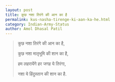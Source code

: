 ```yaml
---
layout: post
title: कुछ नशा तिरंगे की आन का है
permalink: kus-nasha-tirenge-ki-aan-ka-he.html
category: Indian-Army-Status
author: Amol Dhasal Patil
---
```

>  कुछ नशा तिरंगे की आन का है,
>  
>  कुछ नशा मातृभूमि की शान का है,
>  
>  हम लहरायेंगे हर जगह ये तिरंगा,
>  
>  नशा ये हिंदुस्तान की शान का है.

